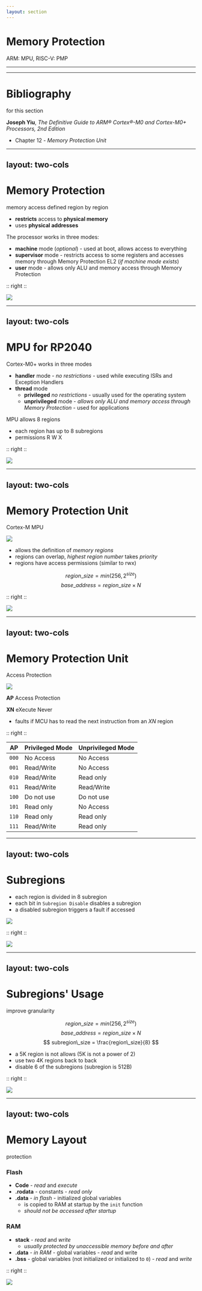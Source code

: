 ```yaml
---
layout: section
---
```

# Memory Protection
ARM: MPU, RISC-V: PMP

---
---
# Bibliography
for this section

**Joseph Yiu**, *The Definitive Guide to ARM® Cortex®-M0 and Cortex-M0+ Processors, 2nd Edition* 
   - Chapter 12 - *Memory Protection Unit*

---
layout: two-cols
---
# Memory Protection

<style>
.two-columns {
    grid-template-columns: 2.5fr 3fr;
}
</style>

memory access defined region by region

- **restricts** access to **physical memory**
- uses **physical addresses**

The processor works in three modes:
- **machine** mode (*optional*) - used at boot, allows access to everything
- **supervisor** mode - restricts access to some registers and accesses memory through Memory Protection EL2 (*if machine mode exists*)
- **user** mode - allows only ALU and memory access through Memory Protection


:: right ::

<img src="/mpu/memory_protection.svg" class="w-120 rounded">

---
layout: two-cols
---
# MPU for RP2040
Cortex-M0+ works in three modes

- **handler** mode - *no restrictions* - used while executing ISRs and Exception Handlers
- **thread** mode
  - **privileged** *no restrictions* - usually used for the operating system
  - **unprivileged** mode - *allows only ALU and memory access through Memory Protection* - used for applications

MPU allows 8 regions
- each region has up to 8 subregions
- permissions R W X

:: right ::

<img src="/mpu/mpu_rp2040.svg" class="w-120 rounded">


---
layout: two-cols
---
# Memory Protection Unit
Cortex-M MPU

<style>
.two-columns {
    grid-template-columns: 3fr 2fr;
}
</style>

<img src="/mpu/mpu.svg" class="w-120 rounded">

- allows the definition of *memory regions*
- regions can overlap, *highest region number* takes *priority*
- regions have access permissions (similar to rwx)

$$ region\_size = min\lparen256, 2^{size}\rparen $$
$$ base\_address = region\_size \times N $$

:: right ::

<img src="/mpu/mpu_regions.svg" class="w-70 m-5 rounded">

---
layout: two-cols
---
# Memory Protection Unit
Access Protection

<img src="/mpu/mpu.svg" class="w-120 rounded">

**AP** Access Protection

**XN** eXecute Never 
  - faults if MCU has to read the next instruction from an *XN* region

:: right ::

| **AP** | Privileged Mode | Unprivileged Mode |
|-------|------------|--------------|
| `000` | No Access | No Access |
| `001` | Read/Write | No Access |
| `010` | Read/Write | Read only |
| `011` | Read/Write | Read/Write |
| <span color="red">`100`</span> | <span color="red">Do not use</span> | <span color="red">Do not use</span> |
| `101` | Read only | No Access |
| `110` | Read only | Read only |
| `111` | Read/Write | Read only |

---
layout: two-cols
---
# Subregions

<style>
.two-columns {
    grid-template-columns: 5fr 3fr;
}
</style>

- each region is divided in 8 subregion
- each bit in `Subregion Disable` disables a subregion
- a disabled subregion triggers a fault if accessed

<img src="/mpu/mpu.svg" class="w-120 rounded">

:: right ::

<img src="/mpu/subregions.svg" class="w-70 rounded">

---
layout: two-cols
---
# Subregions' Usage
improve granularity

<style>
.two-columns {
    grid-template-columns: 5fr 3fr;
}
</style>

$$ region\_size = min\lparen256, 2^{size}\rparen $$
$$ base\_address = region\_size \times N $$
$$ subregion\_size = \frac{region\_size}{8} $$

- a 5K region is not allows (5K is not a power of 2)
- use two 4K regions back to back
- disable 6 of the subregions (subregion is 512B)

:: right ::

<img src="/mpu/regions_and_subregions.svg" class="w-70 rounded">

---
layout: two-cols
---
# Memory Layout
protection

<style>
.two-columns {
    grid-template-columns: 5fr 2fr;
}
</style>

### Flash

- **Code** - *read* and *execute*
- **.rodata** - constants - *read only*
- **.data** - *in flash* - initialized global variables
  - is copied to RAM at startup by the `init` function
  - *should not be accessed after startup*

### RAM
- **stack** - *read* and *write*
  - *usually protected by unaccessible memory before and after*
- **.data** - *in RAM* - global variables - *read* and write
- **.bss** - global variables (not initialized or initialized to `0`) - *read* and *write*

:: right ::

<img src="/mpu/layout.svg" class="w-64 rounded">
